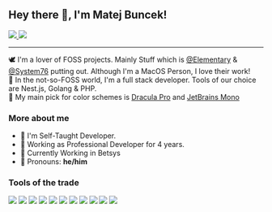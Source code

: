 ## Hey there 👋, I'm Matej Buncek!

<a href="https://twitter.com/TheMartes_">
  <img src="https://img.shields.io/badge/Twitter-@TheMartes-blue?logo=twitter&style=social">
</a>
<a href="https://www.linkedin.com/in/themartes/">
  <img src="https://img.shields.io/badge/LinkedIn-Matej Buncek-blue?logo=linkedin&style=social">
</a>

<hr>  

🕊 I'm a lover of FOSS projects. Mainly Stuff which is [@Elementary](https://github.com/elementary) & [@System76](https://github.com/system76) putting out. Although I'm a MacOS Person, I love their work! <br />
🎩 In the not-so-FOSS world, I'm a full stack developer. Tools of our choice are Nest.js, Golang & PHP. <br />
🚀 My main pick for color schemes is [Dracula Pro](https://draculatheme.com/pro) and [JetBrains Mono](https://www.jetbrains.com/lp/mono/)


### More about me

- 🔭 I'm Self-Taught Developer.
- 🌱 Working as Professional Developer for 4 years.
- 💪 Currently Working in Betsys
- 🙂 Pronouns: **he/him**

### Tools of the trade
<img src="https://img.shields.io/badge/macOS-black?logo=apple&style=for-the-badge">
<img src="https://img.shields.io/badge/golang-fafbfc?logo=go&style=for-the-badge">
<img src="https://img.shields.io/badge/Typescript-fafbfc?logo=typescript&style=for-the-badge">
<img src="https://img.shields.io/badge/PostgreSQL-fafbfc?logo=postgresql&style=for-the-badge">
<img src="https://img.shields.io/badge/nginx-019539?logo=nginx&style=for-the-badge">
<img src="https://img.shields.io/badge/react-282c34?logo=react&style=for-the-badge">
<img src="https://img.shields.io/badge/PHP-fafbfc?logo=php&style=for-the-badge">
<img src="https://img.shields.io/badge/vscode-007ACC?logo=visual%20studio%20code&style=for-the-badge">
<img src="https://img.shields.io/badge/Google%20Chrome-fafbfc?logo=google-chrome&style=for-the-badge">
<img src="https://img.shields.io/badge/iterm%202-000?logo=iterm2&style=for-the-badge">
<img src="https://img.shields.io/badge/bitwarden-175DDC?logo=bitwarden&style=for-the-badge">
